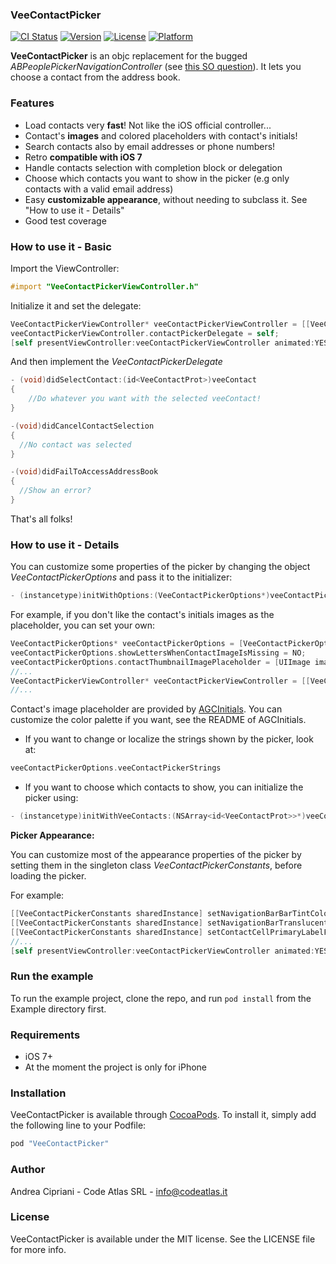 ### VeeContactPicker

[![CI Status](http://img.shields.io/travis/CodeAtlas/VeeContactPicker.svg?style=flat)](https://travis-ci.org/CodeAtlas/VeeContactPicker)
[![Version](https://img.shields.io/cocoapods/v/VeeContactPicker.svg?style=flat)](http://cocoapods.org/pods/VeeContactPicker)
[![License](https://img.shields.io/cocoapods/l/VeeContactPicker.svg?style=flat)](http://cocoapods.org/pods/VeeContactPicker)
[![Platform](https://img.shields.io/cocoapods/p/VeeContactPicker.svg?style=flat)](http://cocoapods.org/pods/VeeContactPicker)

**VeeContactPicker** is an objc replacement for the bugged *ABPeoplePickerNavigationController* (see [this SO question](http://stackoverflow.com/questions/30372190/is-abpeoplepickernavigationcontroller-slow)). It lets you choose a contact from the address book.

### Features

- Load contacts very **fast**! Not like the iOS official controller...
- Contact's **images** and colored placeholders with contact's initials!
- Search contacts also by email addresses or phone numbers!
- Retro **compatible with iOS 7**
- Handle contacts selection with completion block or delegation
- Choose which contacts you want to show in the picker (e.g only contacts with a valid email address)
- Easy **customizable appearance**, without needing to subclass it. See "How to use it - Details"
- Good test coverage

### How to use it - Basic

Import the ViewController:

```objective-c
#import "VeeContactPickerViewController.h"
```

Initialize it and set the delegate:

```objective-c
VeeContactPickerViewController* veeContactPickerViewController = [[VeeContactPickerViewController alloc] initWithDefaultConfiguration];
veeContactPickerViewController.contactPickerDelegate = self;
[self presentViewController:veeContactPickerViewController animated:YES completion:nil];
```

And then implement the *VeeContactPickerDelegate*

```objective-c
- (void)didSelectContact:(id<VeeContactProt>)veeContact
{
    //Do whatever you want with the selected veeContact!
}

-(void)didCancelContactSelection
{
  //No contact was selected
}

-(void)didFailToAccessAddressBook
{
  //Show an error?
}
```
That's all folks!

### How to use it - Details

You can customize some properties of the picker by changing the object *VeeContactPickerOptions* and pass it to the initializer:

```objective-c
- (instancetype)initWithOptions:(VeeContactPickerOptions*)veeContactPickerOptions;
```

For example, if you don't like the contact's initials images as the placeholder, you can set your own:

```objective-c
VeeContactPickerOptions* veeContactPickerOptions = [VeeContactPickerOptions alloc] initWithDefaultOptions];
veeContactPickerOptions.showLettersWhenContactImageIsMissing = NO;
veeContactPickerOptions.contactThumbnailImagePlaceholder = [UIImage imageNamed:@"your_placeholder"];
//...
VeeContactPickerViewController* veeContactPickerViewController = [[VeeContactPickerViewController alloc] initWithOptions:veeContactPickerOptions];
//...
```
Contact's image placeholder are provided by [AGCInitials](https://github.com/andreacipriani/UIImageView-AGCInitials). You can customize the color palette if you want, see the README of AGCInitials.

- If you want to change or localize the strings shown by the picker, look at:

```objective-c
veeContactPickerOptions.veeContactPickerStrings
```

<!--
- NSArray<NSString*>* sectionIdentifiers; //Contacts section identifiers, default are [[[UILocalizedIndexedCollation currentCollation] sectionIndexTitles]
@property (nonatomic, copy) NSString* sectionIdentifierWildcard; //Section identifier for contacts that don't fit in a section, default is '#' as in the iOS address book
-->

- If you want to choose which contacts to show, you can initialize the picker using:

```objective-c
- (instancetype)initWithVeeContacts:(NSArray<id<VeeContactProt>>*)veeContacts;
```

**Picker Appearance:**

You can customize most of the appearance properties of the picker by setting them in the singleton class *VeeContactPickerConstants*, before loading the picker.

For example:

```objective-c
[[VeeContactPickerConstants sharedInstance] setNavigationBarBarTintColor:[UIColor purpleColor]];
[[VeeContactPickerConstants sharedInstance] setNavigationBarTranslucent:NO];
[[VeeContactPickerConstants sharedInstance] setContactCellPrimaryLabelFont:[UIFont yourFont]];
//...
[self presentViewController:veeContactPickerViewController animated:YES completion:nil];

```

### Run the example

To run the example project, clone the repo, and run `pod install` from the Example directory first.

### Requirements

- iOS 7+
- At the moment the project is only for iPhone

### Installation

VeeContactPicker is available through [CocoaPods](http://cocoapods.org). To install
it, simply add the following line to your Podfile:

```ruby
pod "VeeContactPicker"
```

### Author

Andrea Cipriani - Code Atlas SRL - info@codeatlas.it

### License

VeeContactPicker is available under the MIT license. See the LICENSE file for more info.

<!-- ###  If you like the picker you can download Veer.. -->
